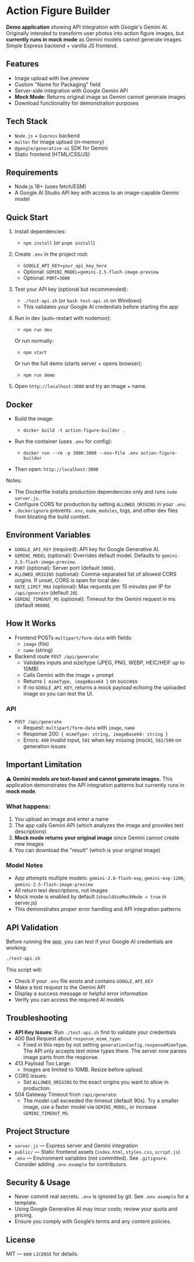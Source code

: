 # Action Figure Builder

**Demo application** showing API integration with Google's Gemini AI. Originally intended to transform user photos into action figure images, but **currently runs in mock mode** as Gemini models cannot generate images. Simple Express backend + vanilla JS frontend.

## Features

- Image upload with live preview
- Custom "Name for Packaging" field
- Server-side integration with Google Gemini API
- **Mock Mode**: Returns original image as Gemini cannot generate images
- Download functionality for demonstration purposes

## Tech Stack

- `Node.js` + `Express` backend
- `multer` for image upload (in-memory)
- `@google/generative-ai` SDK for Gemini
- Static frontend (HTML/CSS/JS)

## Requirements

- Node.js 18+ (uses fetch/ESM)
- A Google AI Studio API key with access to an image-capable Gemini model

## Quick Start

1. Install dependencies:
   - `npm install` (or `pnpm install`)

2. Create `.env` in the project root:
   - `GOOGLE_API_KEY=your_api_key_here`
   - Optional: `GEMINI_MODEL=gemini-2.5-flash-image-preview`
   - Optional: `PORT=3000`

3. Test your API key (optional but recommended):
   - `./test-api.sh` (or `bash test-api.sh` on Windows)
   - This validates your Google AI credentials before starting the app

4. Run in dev (auto-restart with nodemon):
   - `npm run dev`

   Or run normally:
   - `npm start`

   Or run the full demo (starts server + opens browser):
   - `npm run demo`

5. Open `http://localhost:3000` and try an image + name.

## Docker

- Build the image:
  - `docker build -t action-figure-builder .`

- Run the container (uses `.env` for config):
  - `docker run --rm -p 3000:3000 --env-file .env action-figure-builder`

- Then open: `http://localhost:3000`

Notes:
- The Dockerfile installs production dependencies only and runs `node server.js`.
- Configure CORS for production by setting `ALLOWED_ORIGINS` in your `.env`.
- `.dockerignore` prevents `.env`, `node_modules`, logs, and other dev files from bloating the build context.

## Environment Variables

- `GOOGLE_API_KEY` (required): API key for Google Generative AI.
- `GEMINI_MODEL` (optional): Overrides default model. Defaults to `gemini-2.5-flash-image-preview`.
- `PORT` (optional): Server port (default `3000`).
- `ALLOWED_ORIGINS` (optional): Comma-separated list of allowed CORS origins. If unset, CORS is open for local dev.
- `RATE_LIMIT_MAX` (optional): Max requests per 15 minutes per IP for `/api/generate` (default `20`).
- `GEMINI_TIMEOUT_MS` (optional): Timeout for the Gemini request in ms (default `90000`).

## How It Works

- Frontend POSTs `multipart/form-data` with fields:
  - `image` (file)
  - `name` (string)
- Backend route `POST /api/generate`:
  - Validates inputs and size/type (JPEG, PNG, WEBP, HEIC/HEIF up to 10MB)
  - Calls Gemini with the image + prompt
  - Returns `{ mimeType, imageBase64 }` on success
  - If no `GOOGLE_API_KEY`, returns a mock payload echoing the uploaded image so you can test the UI.

### API

- `POST /api/generate`
  - Request: `multipart/form-data` with `image`, `name`
  - Response 200: `{ mimeType: string, imageBase64: string }`
  - Errors: `400` invalid input, `501` when key missing (mock), `502/500` on generation issues

## Important Limitation

⚠️  **Gemini models are text-based and cannot generate images.** This application demonstrates the API integration patterns but currently runs in **mock mode**.

### What happens:
1. You upload an image and enter a name
2. The app calls Gemini API (which analyzes the image and provides text descriptions)
3. **Mock mode returns your original image** since Gemini cannot create new images
4. You can download the "result" (which is your original image)

### Model Notes

- App attempts multiple models: `gemini-2.0-flash-exp`, `gemini-exp-1206`, `gemini-2.5-flash-image-preview`
- All return text descriptions, not images
- Mock mode is enabled by default (`shouldUseMockMode = true` in server.js)
- This demonstrates proper error handling and API integration patterns

## API Validation

Before running the app, you can test if your Google AI credentials are working:

```bash
./test-api.sh
```

This script will:
- Check if your `.env` file exists and contains `GOOGLE_API_KEY`
- Make a test request to the Gemini API
- Display a success message or helpful error information
- Verify you can access the required AI models

## Troubleshooting

- **API Key Issues**: Run `./test-api.sh` first to validate your credentials
- 400 Bad Request about `response_mime_type`:
  - Fixed in this repo by not setting `generationConfig.responseMimeType`. The API only accepts text mime types there. The server now parses image parts from the response.
- 413 Payload Too Large:
  - Images are limited to 10MB. Resize before upload.
- CORS issues:
  - Set `ALLOWED_ORIGINS` to the exact origins you want to allow in production.
- 504 Gateway Timeout from `/api/generate`:
  - The model call exceeded the timeout (default 90s). Try a smaller image, use a faster model via `GEMINI_MODEL`, or increase `GEMINI_TIMEOUT_MS`.

## Project Structure

- `server.js` — Express server and Gemini integration
- `public/` — Static frontend assets (`index.html`, `styles.css`, `script.js`)
- `.env` — Environment variables (not committed). See `.gitignore`. Consider adding `.env.example` for contributors.

## Security & Usage

- Never commit real secrets. `.env` is ignored by git. See `.env.example` for a template.
- Using Google Generative AI may incur costs; review your quota and pricing.
- Ensure you comply with Google’s terms and any content policies.

## License

MIT — see `LICENSE` for details.
